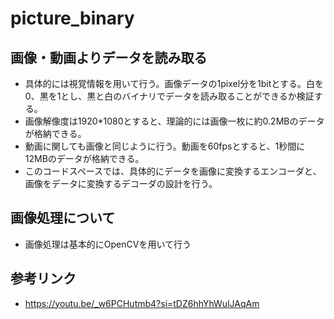 # picture_binary

## 画像・動画よりデータを読み取る
- 具体的には視覚情報を用いて行う。画像データの1pixel分を1bitとする。白を0、黒を1とし、黒と白のバイナリでデータを読み取ることができるか検証する。
- 画像解像度は1920*1080とすると、理論的には画像一枚に約0.2MBのデータが格納できる。
- 動画に関しても画像と同じように行う。動画を60fpsとすると、1秒間に12MBのデータが格納できる。
- このコードスペースでは、具体的にデータを画像に変換するエンコーダと、画像をデータに変換するデコーダの設計を行う。

## 画像処理について
- 画像処理は基本的にOpenCVを用いて行う

## 参考リンク
- https://youtu.be/_w6PCHutmb4?si=tDZ6hhYhWulJAqAm
